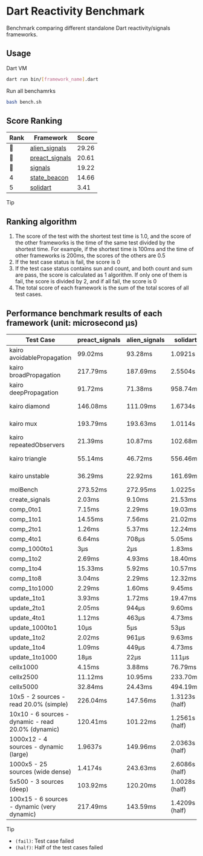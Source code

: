 # Dart Reactivity Benchmark

Benchmark comparing different standalone Dart reactivity/signals frameworks.

## Usage

Dart VM
```bash
dart run bin/[framework_name].dart
```

Run all benchamrks
```bash
bash bench.sh
```

## Score Ranking

<!-- Rank Table -->
| Rank | Framework | Score |
|---|---|---|
| 🥇 | [alien_signals](https://pub.dev/packages/alien_signals) | 29.26 |
| 🥈 | [preact_signals](https://pub.dev/packages/preact_signals) | 20.61 |
| 🥉 | [signals](https://pub.dev/packages/signals) | 19.22 |
| 4 | [state_beacon](https://pub.dev/packages/state_beacon) | 14.66 |
| 5 | [solidart](https://pub.dev/packages/solidart) | 3.41 |
<!-- Rank Table End -->

> [!TIP]
> ## Ranking algorithm
>
> 1. The score of the test with the shortest test time is 1.0, and the score of the other frameworks is the time of the same test divided by the shortest time. For example, if the shortest time is 100ms and the time of other frameworks is 200ms, the scores of the others are 0.5
> 2. If the test case status is fail, the score is 0
> 3. If the test case status contains sun and count, and both count and sum are pass, the score is calculated as 1 algorithm. If only one of them is fail, the score is divided by 2, and if all fail, the score is 0
> 4. The total score of each framework is the sum of the total scores of all test cases.

## Performance benchmark results of each framework (unit: microsecond μs)

<!-- Benchmark Table -->
| Test Case | preact_signals | alien_signals | solidart | signals | state_beacon |
|---|---|---|---|---|---|
| kairo avoidablePropagation | 99.02ms | 93.28ms | 1.0921s | 93.19ms | 93.24ms (fail) |
| kairo broadPropagation | 217.79ms | 187.69ms | 2.5504s | 206.29ms | 3.04ms (fail) |
| kairo deepPropagation | 91.72ms | 71.38ms | 958.74ms | 93.23ms | 90.81ms (fail) |
| kairo diamond | 146.08ms | 111.09ms | 1.6734s | 145.43ms | 96.56ms (fail) |
| kairo mux | 193.79ms | 193.63ms | 1.0114s | 197.47ms | 97.79ms (fail) |
| kairo repeatedObservers | 21.39ms | 10.87ms | 102.68ms | 24.13ms | 25.45ms (fail) |
| kairo triangle | 55.14ms | 46.72ms | 556.46ms | 54.17ms | 43.21ms (fail) |
| kairo unstable | 36.29ms | 22.92ms | 161.69ms | 41.05ms | 191.67ms (fail) |
| molBench | 273.52ms | 272.95ms | 1.0225s | 276.99ms | 399μs |
| create_signals | 2.03ms | 9.10ms | 21.53ms | 17.54ms | 28.57ms |
| comp_0to1 | 7.15ms | 2.29ms | 19.03ms | 6.91ms | 24.49ms |
| comp_1to1 | 14.55ms | 7.56ms | 21.02ms | 7.22ms | 24.45ms |
| comp_2to1 | 1.26ms | 5.37ms | 12.24ms | 4.73ms | 15.40ms |
| comp_4to1 | 6.64ms | 708μs | 5.05ms | 3.67ms | 8.50ms |
| comp_1000to1 | 3μs | 2μs | 1.83ms | 2μs | 20μs |
| comp_1to2 | 2.69ms | 4.93ms | 18.40ms | 8.91ms | 22.75ms |
| comp_1to4 | 15.33ms | 5.92ms | 10.57ms | 3.29ms | 21.28ms |
| comp_1to8 | 3.04ms | 2.29ms | 12.32ms | 3.63ms | 21.53ms |
| comp_1to1000 | 2.29ms | 1.60ms | 9.45ms | 2.00ms | 20.00ms |
| update_1to1 | 3.93ms | 1.72ms | 19.47ms | 4.44ms | 2.76ms |
| update_2to1 | 2.05ms | 944μs | 9.60ms | 2.09ms | 1.38ms |
| update_4to1 | 1.12ms | 463μs | 4.73ms | 1.02ms | 688μs |
| update_1000to1 | 10μs | 5μs | 53μs | 10μs | 7μs |
| update_1to2 | 2.02ms | 961μs | 9.63ms | 2.18ms | 1.38ms |
| update_1to4 | 1.09ms | 449μs | 4.73ms | 1.10ms | 706μs |
| update_1to1000 | 18μs | 22μs | 111μs | 20μs | 199μs |
| cellx1000 | 4.15ms | 3.88ms | 76.79ms | 4.17ms | 3.10ms |
| cellx2500 | 11.12ms | 10.95ms | 233.70ms | 14.08ms | 10.40ms |
| cellx5000 | 32.84ms | 24.43ms | 494.19ms | 34.21ms | 28.76ms |
| 10x5 - 2 sources - read 20.0% (simple) | 226.04ms | 147.56ms | 1.3123s (half) | 248.19ms | 150.16ms |
| 10x10 - 6 sources - dynamic - read 20.0% (dynamic) | 120.41ms | 101.22ms | 1.2561s (half) | 125.76ms | 106.03ms |
| 1000x12 - 4 sources - dynamic (large) | 1.9637s | 149.96ms | 2.0363s (half) | 2.5521s | 189.29ms |
| 1000x5 - 25 sources (wide dense) | 1.4174s | 243.63ms | 2.6086s (half) | 2.2777s | 260.22ms |
| 5x500 - 3 sources (deep) | 103.92ms | 120.20ms | 1.0028s (half) | 108.09ms | 123.78ms |
| 100x15 - 6 sources - dynamic (very dynamic) | 217.49ms | 143.59ms | 1.4209s (half) | 251.07ms | 143.71ms |
<!-- Benchmark Table End -->

> [!TIP]
> - `(fail)`: Test case failed
> - `(half)`: Half of the test cases failed
